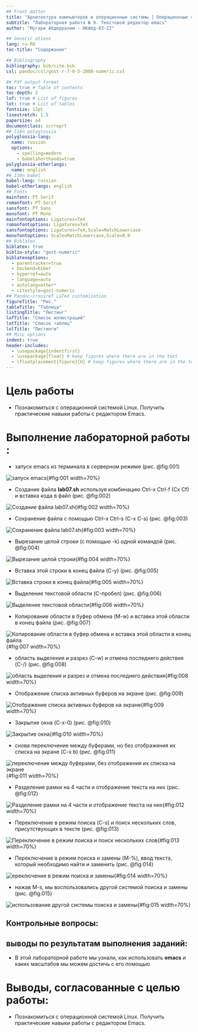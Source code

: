 ```yaml
---
## Front matter
title: "Архитектура компьютеров и операционные системы | Операционные системы"
subtitle: "Лабораторная работа № 9. Текстовой редактор emacs"
author: "Мугари Абдеррахим - НКАбд-03-22"

## Generic otions
lang: ru-RU
toc-title: "Содержание"

## Bibliography
bibliography: bib/cite.bib
csl: pandoc/csl/gost-r-7-0-5-2008-numeric.csl

## Pdf output format
toc: true # Table of contents
toc-depth: 2
lof: true # List of figures
lot: true # List of tables
fontsize: 12pt
linestretch: 1.5
papersize: a4
documentclass: scrreprt
## I18n polyglossia
polyglossia-lang:
  name: russian
  options:
	- spelling=modern
	- babelshorthands=true
polyglossia-otherlangs:
  name: english
## I18n babel
babel-lang: russian
babel-otherlangs: english
## Fonts
mainfont: PT Serif
romanfont: PT Serif
sansfont: PT Sans
monofont: PT Mono
mainfontoptions: Ligatures=TeX
romanfontoptions: Ligatures=TeX
sansfontoptions: Ligatures=TeX,Scale=MatchLowercase
monofontoptions: Scale=MatchLowercase,Scale=0.9
## Biblatex
biblatex: true
biblio-style: "gost-numeric"
biblatexoptions:
  - parentracker=true
  - backend=biber
  - hyperref=auto
  - language=auto
  - autolang=other*
  - citestyle=gost-numeric
## Pandoc-crossref LaTeX customization
figureTitle: "Рис."
tableTitle: "Таблица"
listingTitle: "Листинг"
lofTitle: "Список иллюстраций"
lotTitle: "Список таблиц"
lolTitle: "Листинги"
## Misc options
indent: true
header-includes:
  - \usepackage{indentfirst}
  - \usepackage{float} # keep figures where there are in the text
  - \floatplacement{figure}{H} # keep figures where there are in the text
---
```


# Цель работы

- Познакомиться с операционной системой Linux. Получить практические навыки работы с редактором Emacs.

# Выполнение лабораторной работы : 

- запуск emacs из терминала в серверном режиме (рис. @fig:001)

![запуск emacs](image/2.png){#fig:001 width=70%}

- Создание файла **lab07.sh** используя комбинацию Ctrl-x Ctrl-f (Cx Cf) и вставка кода в файл (рис. @fig:002)

![Создание файла **lab07.sh**](image/2.png){#fig:002 width=70%}

- Сохранение файла с помощью Ctrl-x Ctrl-s (C-x C-s) (рис. @fig:003)

![Сохранение файла **lab07.sh**](image/3.png){#fig:003 width=70%}

- Вырезание целой строки (с помощью -k) одной командой (рис. @fig:004)

![Вырезание целой строки](image/4.png){#fig:004 width=70%}

- Вставка этой строки в конец файла (C-y) (рис. @fig:005)

![Вставка строки в конец файла](image/5.png){#fig:005 width=70%}

- Выделение текстовой области (C-пробел) (рис. @fig:006)

![Выделение текстовой области ](image/6.png){#fig:006 width=70%}

- Копирование области в буфер обмена (M-w) и вставка этой области в конец файла (рис. @fig:007)

![Копирование области в буфер обмена и вставка этой области в конец файла](image/7.png){#fig:007 width=70%}

- область выделения и разрез (C-w) и отмена последнего действия (C-/) (рис. @fig:008)

![область выделения и разрез и отмена последнего действия](image/8.png){#fig:008 width=70%}

- Отображение списка активных буферов на экране (рис. @fig:009)

![Отображение списка активных буферов на экране](image/9.png){#fig:009 width=70%}

- Закрытие окна (C-x-0) (рис. @fig:010)

![Закрытие окна](image/11.png){#fig:010 width=70%}

- снова переключение между буферами, но без отображения их списка на экране (C-x b) (рис. @fig:011)

![переключение между буферами, без отображения их списка на экране ](image/12.png){#fig:011 width=70%}

- Разделение рамки на 4 части и отображение текста на них (рис. @fig:012)

![Разделение рамки на 4 части и отображение текста на них](image/13.png){#fig:012 width=70%}

- Переключение в режим поиска (C-s) и поиск нескольких слов, присутствующих в тексте (рис. @fig:013)

![Переключение в режим поиска и поиск нескольких слов](image/14.png){#fig:013 width=70%}

- Переключение в режим поиска и замены (M-%), ввод текста, который необходимо найти и заменить (рис. @fig:014)

![ереключение в режим поиска и замены](image/15.png){#fig:014 width=70%}

- нажав M-s, мы воспользовались другой системой поиска и замены (рис. @fig:015)

![использование другой системы поиска и замены](image/16.png){#fig:015 width=70%}




## Контрольные вопросы:





## выводы по результатам выполнения заданий:

- В этой лабораторной работе мы узнали, как использовать **emacs** и каких масштабов мы можем достичь с его помощью
  
# Выводы, согласованные с целью работы:

- Познакомиться с операционной системой Linux. Получить практические навыки работы с редактором Emacs.
